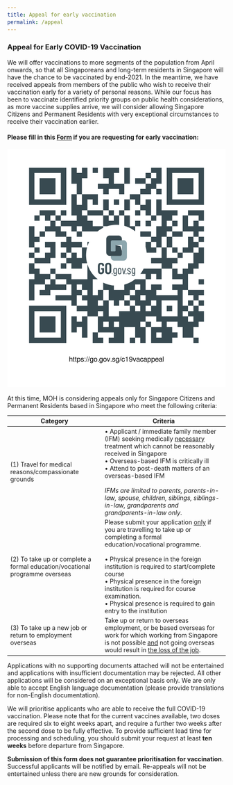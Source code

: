 ```yaml
---
title: Appeal for early vaccination
permalink: /appeal
---
```

### Appeal for Early COVID-19 Vaccination

We will offer vaccinations to more segments of the population from April onwards, so that all Singaporeans and long-term residents in Singapore will have the chance to be vaccinated by end-2021. In the meantime, we have received appeals from members of the public who wish to receive their vaccination early for a variety of personal reasons. While our focus has been to vaccinate identified priority groups on public health considerations, as more vaccine supplies arrive, we will consider allowing Singapore Citizens and Permanent Residents with very exceptional circumstances to receive their vaccination earlier.

#### Please fill in this [Form](https://go.gov.sg/c19vacappeal) if you are requesting for early vaccination:
![](/images/high%20res%20appeal%20link.png)

At this time, MOH is considering appeals only for Singapore Citizens and Permanent Residents based in Singapore who meet the following criteria:


| Category| Criteria | 
| -------- | -------- |
| (1)	Travel for medical reasons/compassionate grounds    |•	Applicant / immediate family member (IFM) seeking medically <u> necessary </u> treatment which cannot be reasonably received in Singapore <br>•	Overseas-based IFM is critically ill<br>•	Attend to post-death matters of an overseas-based IFM  <br><br>*IFMs are limited to parents, parents-in-law, spouse, children, siblings, siblings-in-law, grandparents and grandparents-in-law only*.
(2)	To take up or complete a formal education/vocational programme overseas    | Please submit your application <u>only</u> if you are travelling to take up or completing a formal education/vocational programme. <br> <br>	•	Physical presence in the foreign institution is required to start/complete course<br>•	Physical presence in the foreign institution is required for course examination.  <br>•	Physical presence is required to gain entry to the institution
(3)	To take up a new job or return to employment overseas    | Take up or return to overseas employment, or be based overseas for work for which working from Singapore is not possible <u> and</u> not going overseas would result in <u>the loss of the job</u>. 

Applications with no supporting documents attached will not be entertained and applications with insufficient documentation may be rejected.  All other applications will be considered on an exceptional basis only. We are only able to accept English language documentation (please provide translations for non-English documentation). 

We will prioritise applicants who are able to receive the full COVID-19 vaccination. Please note that for the current vaccines available, two doses are required six to eight weeks apart, and require a further two weeks after the second dose to be fully effective. To provide sufficient lead time for processing and scheduling, you should submit your request at least **ten weeks** before departure from Singapore.


**Submission of this form does not guarantee prioritisation for vaccination**. Successful applicants will be notified by email. Re-appeals will not be entertained unless there are new grounds for consideration.